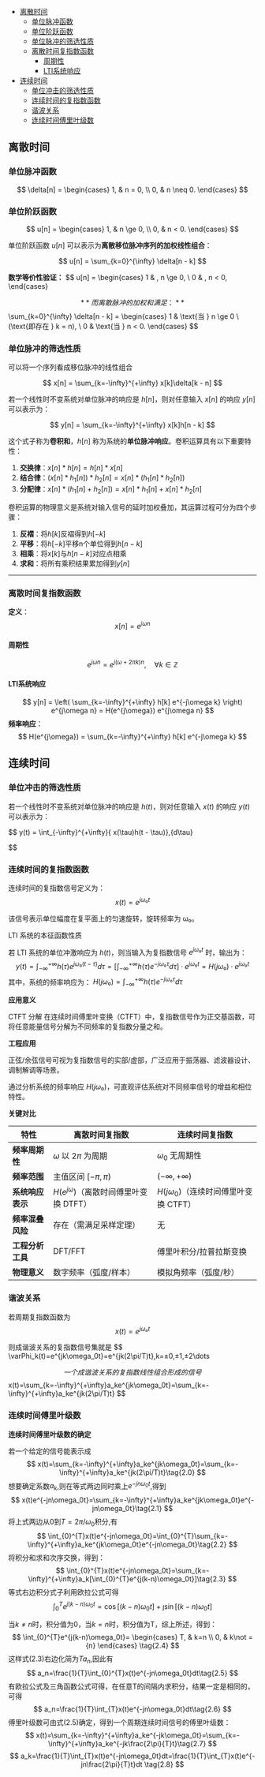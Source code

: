 - [离散时间](#离散时间)
  - [单位脉冲函数](#单位脉冲函数)
  - [单位阶跃函数](#单位阶跃函数)
  - [单位脉冲的筛选性质](#单位脉冲的筛选性质)
  - [离散时间复指数函数](#离散时间复指数函数)
    - [周期性](#周期性)
    - [LTI系统响应](#lti系统响应)
- [连续时间](#连续时间)
  - [单位冲击的筛选性质](#单位冲击的筛选性质)
  - [连续时间的复指数函数](#连续时间的复指数函数)
  - [谐波关系](#谐波关系)
  - [连续时间傅里叶级数](#连续时间傅里叶级数)


## 离散时间
### 单位脉冲函数
$$ 
\delta[n] =
\begin{cases}
  1, & n = 0, \\
  0, & n \neq 0.
\end{cases}
$$

### 单位阶跃函数
$$
u[n] =
\begin{cases}
1, & n \ge 0, \\
0, & n < 0.
\end{cases}
$$

单位阶跃函数 $u[n]$ 可以表示为**离散移位脉冲序列的加权线性组合**：

$$
u[n] = \sum_{k=0}^{\infty} \delta[n - k]
$$

**数学等价性验证：**
$$
u[n] = 
\begin{cases} 
1 & , n \ge 0, \\
0 & , n < 0,
\end{cases}

$$
**而离散脉冲的加权和满足：**
$$
\sum_{k=0}^{\infty} \delta[n - k] = 
\begin{cases} 
1 & \text{当 } n \ge 0 \ (\text{即存在 } k = n), \\
0 & \text{当 } n < 0.
\end{cases}
$$


### 单位脉冲的筛选性质

可以将一个序列看成移位脉冲的线性组合

$$
x[n] = 
\sum_{k=-\infty}^{+\infty} x[k]\delta[k - n]
$$

若一个线性时不变系统对单位脉冲的响应是 $h[n]$，则对任意输入 $x[n]$ 的响应 $y[n]$ 可以表示为：

$$
y[n] = \sum_{k=-\infty}^{+\infty} x[k]h[n - k]
$$


这个式子称为**卷积和**，$h[n]$ 称为系统的**单位脉冲响应**。卷积运算具有以下重要特性：

1. **交换律**：$x[n] * h[n] = h[n] * x[n]$
2. **结合律**：$(x[n] * h_1[n]) * h_2[n] = x[n] * (h_1[n] * h_2[n])$
3. **分配律**：$x[n] * (h_1[n] + h_2[n]) = x[n] * h_1[n] + x[n] * h_2[n]$

卷积运算的物理意义是系统对输入信号的延时加权叠加，其运算过程可分为四个步骤：
1. **反褶**：将$h[k]$反褶得到$h[-k]$
2. **平移**：将$h[-k]$平移n个单位得到$h[n-k]$
3. **相乘**：将$x[k]$与$h[n-k]$对应点相乘
4. **求和**：将所有乘积结果累加得到$y[n]$



---

### 离散时间复指数函数

**定义**：
$$
x[n] = e^{j\omega n}
$$

#### 周期性
$$
e^{j\omega n} = e^{j(\omega + 2\pi k)n}, \quad \forall k \in \mathbb{Z}
$$

#### LTI系统响应
$$
y[n] = \left( \sum_{k=-\infty}^{+\infty} h[k] e^{-j\omega k} \right) e^{j\omega n} = H(e^{j\omega}) e^{j\omega n}
$$
**频率响应**：
$$
H(e^{j\omega}) = \sum_{k=-\infty}^{+\infty} h[k] e^{-j\omega k}
$$



## 连续时间

### 单位冲击的筛选性质

若一个线性时不变系统对单位脉冲的响应是 $h(t)$，则对任意输入 $x(t)$ 的响应 $y(t)$ 可以表示为：

$$
y(t) = \int_{-\infty}^{+\infty}{ x(\tau)h(t - \tau)}\,{d\tau}


$$


### 连续时间的复指数函数

连续时间的复指数信号定义为：
$$
x(t) = e^{jω₀t}
$$

该信号表示单位幅度在复平面上的匀速旋转，旋转频率为 ω₀。

LTI 系统的本征函数性质

若 LTI 系统的单位冲激响应为 $h(t)$，则当输入为复指数信号 $e^{jω₀t}$ 时，输出为：
$$
y(t) = \int_{-\infty}^{+\infty} h(τ) e^{jω₀(t−τ)} dτ
= [\int_{-\infty}^{+\infty} h(τ) e^{−jω₀τ} dτ] ⋅ e^{jω₀t}
= H(jω₀) ⋅ e^{jω₀t}
$$
其中，系统的频率响应为：
$H(jω₀) = \int_{-\infty}^{+\infty} h(τ) e^{−jω₀τ} dτ$

**应用意义**

CTFT 分解
在连续时间傅里叶变换（CTFT）中，复指数信号作为正交基函数，可将任意能量信号分解为不同频率的复指数分量之和。

**工程应用**

正弦/余弦信号可视为复指数信号的实部/虚部，广泛应用于振荡器、滤波器设计、调制解调等场景。

通过分析系统的频率响应 $H(jω₀)$，可直观评估系统对不同频率信号的增益和相位特性。

**关键对比**

| **特性**               | **离散时间复指数**                          | **连续时间复指数**                    |
|------------------------|--------------------------------------------|---------------------------------------|
| **频率周期性**          | $\omega$ 以 $2\pi$ 为周期                   | $\omega_0$ 无周期性                   |
| **频率范围**            | 主值区间 $[-\pi, \pi)$                      | $(-\infty, +\infty)$                  |
| **系统响应表示**        | $H(e^{j\omega})$（离散时间傅里叶变换 DTFT）  | $H(j\omega_0)$（连续时间傅里叶变换 CTFT） |
| **频率混叠风险**        | 存在（需满足采样定理）                       | 无                                    |
| **工程分析工具**        | DFT/FFT                                    | 傅里叶积分/拉普拉斯变换               |
| **物理意义**            | 数字频率（弧度/样本）                       | 模拟角频率（弧度/秒）                 |

### 谐波关系

若周期复指数函数为 
$$
x(t)=e^{jω₀t}
$$

则成谐波关系的复指数信号集就是
$$
  \varPhi_k(t)=e^{jk\omega_0t}=e^{jk(2\pi/T)t},k=±0,±1,±2\dots

$$
一个成谐波关系的复指数线性组合形成的信号
$$
  x(t)=\sum_{k=-\infty}^{+\infty}a_ke^{jk\omega_0t}=\sum_{k=-\infty}^{+\infty}a_ke^{jk(2\pi/T)t}
$$


### 连续时间傅里叶级数

**连续时间傅里叶级数的确定**

若一个给定的信号能表示成
$$
  x(t)=\sum_{k=-\infty}^{+\infty}a_ke^{jk\omega_0t}=\sum_{k=-\infty}^{+\infty}a_ke^{jk(2\pi/T)t}\tag{2.0}
$$
想要确定系数$a_k$,则在等式两边同时乘上$e^{-jn\omega_0t}$,得到
$$
  x(t)e^{-jn\omega_0t}=\sum_{k=-\infty}^{+\infty}a_ke^{jk\omega_0t}e^{-jn\omega_0t}\tag{2.1}
$$
将上式两边从$0$到$T=2\pi/\omega_0$积分,有
$$
\int_{0}^{T}x(t)e^{-jn\omega_0t}=\int_{0}^{T}\sum_{k=-\infty}^{+\infty}a_ke^{jk\omega_0t}e^{-jn\omega_0t}\tag{2.2}
$$
将积分和求和次序交换，得到：
$$
\int_{0}^{T}x(t)e^{-jn\omega_0t}=\sum_{k=-\infty}^{+\infty}a_k[\int_{0}^{T}e^{j(k-n)\omega_0t}]\tag{2.3}
$$
等式右边积分式子利用欧拉公式可得
$$
\int_{0}^{T}e^{j(k-n)\omega_0t}=\cos\left[\left(k-n\right)\omega_0t\right]+\jmath\sin[(k-n)\omega_0t]
$$

当$k\not ={n}$时，积分值为0，当$k=n$时，积分值为T，综上所述，得到：
$$
\int_{0}^{T}e^{j(k-n)\omega_0t}=
\begin{cases}
T, &  k=n \\
0, &  k\not ={n}
\end{cases}
\tag{2.4}
$$
这样式(2.3)右边化简为$Ta_n$,因此有
$$
a_n=\frac{1}{T}\int_{0}^{T}x(t)e^{-jn\omega_0t}dt\tag{2.5}
$$
有欧拉公式及三角函数公式可得，在任意T的间隔内求积分，结果一定是相同的，可得
$$
a_n=\frac{1}{T}\int_{T}x(t)e^{-jn\omega_0t}dt\tag{2.6}
$$
傅里叶级数可由式(2.5)确定，得到一个周期连续时间信号的傅里叶级数：
$$
x(t)=\sum_{k=-\infty}^{+\infty}a_ke^{-jk\omega_0t}=\sum_{k=-\infty}^{+\infty}a_ke^{-jk\frac{2\pi}{T}t}\tag{2.7}
$$
$$
a_k=\frac{1}{T}\int_{T}x(t)e^{-jn\omega_0t}dt=\frac{1}{T}\int_{T}x(t)e^{-jn\frac{2\pi}{T}t}dt   \tag{2.8}
$$